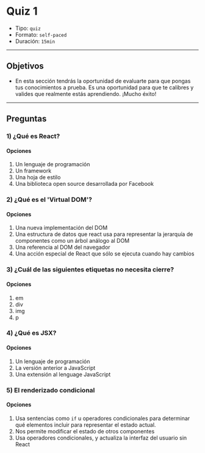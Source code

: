 # Quiz 1

- Tipo: `quiz`
- Formato: `self-paced`
- Duración: `15min`

***

## Objetivos

- En esta sección tendrás la oportunidad de evaluarte para que pongas tus
  conocimientos a prueba. Es una oportunidad para que te calibres y valides que
  realmente estás aprendiendo. ¡Mucho éxito!

***

## Preguntas

### 1) ¿Qué es React?

#### Opciones

1. Un lenguaje de programación
2. Un framework
3. Una hoja de estilo
4. Una biblioteca open source desarrollada por Facebook

<solution style="display:none;">4</solution>

### 2) ¿Qué es el 'Virtual DOM'?

#### Opciones

1. Una nueva implementación del DOM
2. Una estructura de datos que react usa para representar la jerarquía de
   componentes como un árbol análogo al DOM
3. Una referencia al DOM del navegador
4. Una acción especial de React que sólo se ejecuta cuando hay cambios

<solution style="display:none;">2</solution>

### 3) ¿Cuál de las siguientes etiquetas no necesita cierre?

#### Opciones

1. em
2. div
3. img
4. p

<solution style="display:none;">3</solution>

### 4) ¿Qué es JSX?

#### Opciones

1. Un lenguaje de programación
2. La versión anterior a JavaScript
3. Una extensión al lenguage JavaScript

<solution style="display:none;">3</solution>

### 5) El renderizado condicional

#### Opciones

1. Usa sentencias como `if` u operadores condicionales para determinar qué
   elementos incluir para representar el estado actual.
2. Nos permite modificar el estado de otros componentes
3. Usa operadores condicionales, y actualiza la interfaz del usuario sin React

<solution style="display:none;">1</solution>
